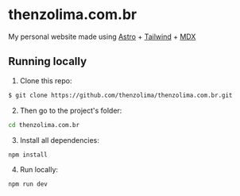 # thenzolima.com.br

My personal website made using [Astro](https://astro.build/) + [Tailwind](https://tailwindcss.com/) + [MDX](https://mdxjs.com/)

## Running locally

1. Clone this repo:

```sh
$ git clone https://github.com/thenzolima/thenzolima.com.br.git
```

2. Then go to the project's folder:

```sh
cd thenzolima.com.br
```

3. Install all dependencies:

```sh
npm install
```

4. Run locally:

```sh
npm run dev
```

